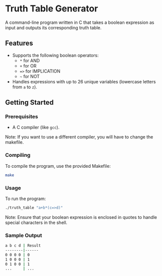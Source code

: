 # Truth Table Generator

A command-line program written in C that takes a boolean expression as input and outputs its corresponding truth table.

## Features

- Supports the following boolean operators:
  - `*` for AND
  - `+` for OR
  - `=>` for IMPLICATION
  - `~` for NOT
- Handles expressions with up to 26 unique variables (lowercase letters from `a` to `z`).

## Getting Started

### Prerequisites

- A C compiler (like `gcc`).

Note: If you want to use a different compiler, you will have to change the makefile.

### Compiling

To compile the program, use the provided Makefile:

```bash
make
```

### Usage

To run the program:

```bash
./truth_table "a+b*(c=>d)"
```

Note: Ensure that your boolean expression is enclosed in quotes to handle special characters in the shell.

### Sample Output

```bash
a b c d | Result
--------|------
0 0 0 0 | 0
1 0 0 0 | 1
0 1 0 0 | 1
...     | ...
```
